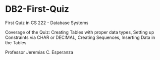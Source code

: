 DB2-First-Quiz
==============

First Quiz in CS 222 - Database Systems 

Coverage of the Quiz:
Creating Tables with proper data types,
Setting up Constraints via CHAR or DECIMAL,
Creating Sequences,
Inserting Data in the Tables

Professor Jeremias C. Esperanza
